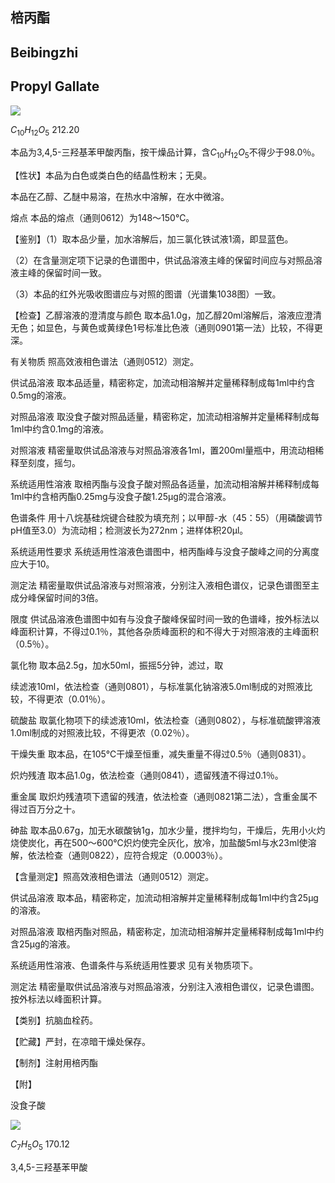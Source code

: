 ## 棓丙酯

## Beibingzhi

## Propyl Gallate

<!-- HO OH OH  -->
![](https://web-api.textin.com/ocr_image/external/1ec141e3ef568d7e.jpg)

$C_{10}H_{12}O_{5}$ 212.20

本品为3,4,5-三羟基苯甲酸丙酯，按干燥品计算，含$C_{10}H_{12}O_{5}$不得少于98.0％。

【性状】本品为白色或类白色的结晶性粉末；无臭。

本品在乙醇、乙醚中易溶，在热水中溶解，在水中微溶。

熔点 本品的熔点（通则0612）为148～150℃。

【鉴别】（1）取本品少量，加水溶解后，加三氯化铁试液1滴，即显蓝色。

（2）在含量测定项下记录的色谱图中，供试品溶液主峰的保留时间应与对照品溶液主峰的保留时间一致。

（3）本品的红外光吸收图谱应与对照的图谱（光谱集1038图）一致。

【检查】乙醇溶液的澄清度与颜色 取本品1.0g，加乙醇20ml溶解后，溶液应澄清无色；如显色，与黄色或黄绿色1号标准比色液（通则0901第一法）比较，不得更深。

有关物质 照高效液相色谱法（通则0512）测定。

供试品溶液 取本品适量，精密称定，加流动相溶解并定量稀释制成每1ml中约含0.5mg的溶液。

对照品溶液 取没食子酸对照品适量，精密称定，加流动相溶解并定量稀释制成每1ml中约含0.1mg的溶液。

对照溶液 精密量取供试品溶液与对照品溶液各1ml，置200ml量瓶中，用流动相稀释至刻度，摇匀。

系统适用性溶液 取棓丙酯与没食子酸对照品各适量，加流动相溶解并稀释制成每1ml中约含棓丙酯0.25mg与没食子酸1.25μg的混合溶液。

色谱条件 用十八烷基硅烷键合硅胶为填充剂；以甲醇-水（45：55）（用磷酸调节pH值至3.0）为流动相；检测波长为272nm；进样体积20μl。

系统适用性要求 系统适用性溶液色谱图中，棓丙酯峰与没食子酸峰之间的分离度应大于10。

测定法 精密量取供试品溶液与对照溶液，分别注入液相色谱仪，记录色谱图至主成分峰保留时间的3倍。

限度 供试品溶液色谱图中如有与没食子酸峰保留时间一致的色谱峰，按外标法以峰面积计算，不得过0.1％，其他各杂质峰面积的和不得大于对照溶液的主峰面积（0.5％）。

氯化物 取本品2.5g，加水50ml，振摇5分钟，滤过，取

续滤液10ml，依法检查（通则0801），与标准氯化钠溶液5.0ml制成的对照液比较，不得更浓（0.01％）。

硫酸盐 取氯化物项下的续滤液10ml，依法检查（通则0802），与标准硫酸钾溶液1.0ml制成的对照液比较，不得更浓（0.02％）。

干燥失重 取本品，在105℃干燥至恒重，减失重量不得过0.5％（通则0831）。

炽灼残渣 取本品1.0g，依法检查（通则0841），遗留残渣不得过0.1％。

重金属 取炽灼残渣项下遗留的残渣，依法检查（通则0821第二法），含重金属不得过百万分之十。

砷盐 取本品0.67g，加无水碳酸钠1g，加水少量，搅拌均匀，干燥后，先用小火灼烧使炭化，再在500～600℃炽灼使完全灰化，放冷，加盐酸5ml与水23ml使溶解，依法检查（通则0822），应符合规定（0.0003％）。

【含量测定】照高效液相色谱法（通则0512）测定。

供试品溶液 取本品，精密称定，加流动相溶解并定量稀释制成每1ml中约含25μg的溶液。

对照品溶液 取棓丙酯对照品，精密称定，加流动相溶解并定量稀释制成每1ml中约含25μg的溶液。

系统适用性溶液、色谱条件与系统适用性要求 见有关物质项下。

测定法 精密量取供试品溶液与对照品溶液，分别注入液相色谱仪，记录色谱图。按外标法以峰面积计算。

【类别】抗脑血栓药。

【贮藏】严封，在凉暗干燥处保存。

【制剂】注射用棓丙酯

【附】

没食子酸

<!-- COOH HO OH OH  -->
![](https://web-api.textin.com/ocr_image/external/b9c31ff426ce7b1f.jpg)

$C_{7}H_{5}O_{5}$ 170.12

3,4,5-三羟基苯甲酸